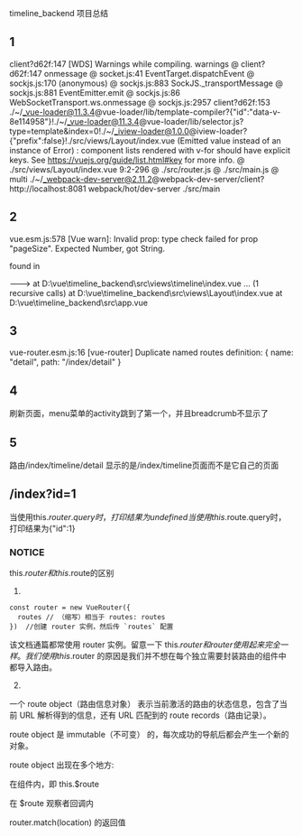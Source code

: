 timeline_backend 项目总结
## 1
client?d62f:147 [WDS] Warnings while compiling.
warnings @ client?d62f:147
onmessage @ socket.js:41
EventTarget.dispatchEvent @ sockjs.js:170
(anonymous) @ sockjs.js:883
SockJS._transportMessage @ sockjs.js:881
EventEmitter.emit @ sockjs.js:86
WebSocketTransport.ws.onmessage @ sockjs.js:2957
client?d62f:153 ./~/_vue-loader@11.3.4@vue-loader/lib/template-compiler?{"id":"data-v-8e114958"}!./~/_vue-loader@11.3.4@vue-loader/lib/selector.js?type=template&index=0!./~/_iview-loader@1.0.0@iview-loader?{"prefix":false}!./src/views/Layout/index.vue
(Emitted value instead of an instance of Error) <BreadcrumbItem v-for="item in breadcrumb">: component lists rendered with v-for should have explicit keys. See https://vuejs.org/guide/list.html#key for more info.
 @ ./src/views/Layout/index.vue 9:2-296
 @ ./src/router.js
 @ ./src/main.js
 @ multi ./~/_webpack-dev-server@2.11.2@webpack-dev-server/client?http://localhost:8081 webpack/hot/dev-server ./src/main

## 2

vue.esm.js:578 [Vue warn]: Invalid prop: type check failed for prop "pageSize". Expected Number, got String.

found in

---> <Page>
       <Index> at D:\vue\timeline_backend\src\views\timeline\index.vue
         <Card>
           <Content>
             <Layout>... (1 recursive calls)
               <Index> at D:\vue\timeline_backend\src\views\Layout\index.vue
                 <App> at D:\vue\timeline_backend\src\app.vue
                   <Root>

## 3
vue-router.esm.js:16 [vue-router] Duplicate named routes definition: { name: "detail", path: "/index/detail" }

## 4
刷新页面，menu菜单的activity跳到了第一个，并且breadcrumb不显示了

## 5
路由/index/timeline/detail 显示的是/index/timeline页面而不是它自己的页面

## /index?id=1

当使用this.$router.query 时，打印结果为undefined
当使用this.$route.query时，打印结果为{"id":1}

### NOTICE 
this.$router和this.$route的区别

1.
```
const router = new VueRouter({
  routes // （缩写）相当于 routes: routes
}) 	//创建 router 实例，然后传 `routes` 配置
```

该文档通篇都常使用 router 实例。留意一下 this.$router 和 router 使用起来完全一样。我们使用 this.$router 的原因是我们并不想在每个独立需要封装路由的组件中都导入路由。

2.

一个 route object（路由信息对象） 表示当前激活的路由的状态信息，包含了当前 URL 解析得到的信息，还有 URL 匹配到的 route records（路由记录）。

route object 是 immutable（不可变） 的，每次成功的导航后都会产生一个新的对象。

route object 出现在多个地方:

在组件内，即 this.$route

在 $route 观察者回调内

router.match(location) 的返回值

